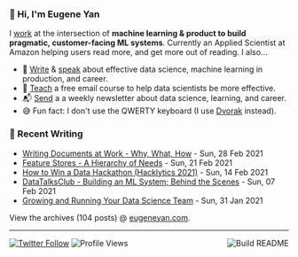 ### 👋 Hi, I'm Eugene Yan

I [work](https://eugeneyan.com/about/) at the intersection of **machine learning & product to build pragmatic, customer-facing ML systems**. Currently an Applied Scientist at Amazon helping users read more, and get more out of reading. I also...

- 📝 [Write](https://eugeneyan.com/writing/) & [speak](https://eugeneyan.com/speaking/) about effective data science, machine learning in production, and career.
- 🧠 [Teach](https://eugeneyan.com/resources/) a free email course to help data scientists be more effective.
- 📬 [Send](https://eugeneyan.com/subscribe/) a a weekly newsletter about data science, learning, and career.
- 😅 Fun fact: I don't use the QWERTY keyboard (I use [Dvorak](https://en.wikipedia.org/wiki/Dvorak_keyboard_layout) instead).

### 📝 Recent Writing

<!-- writing starts -->
* [Writing Documents at Work - Why, What, How](https://eugeneyan.com//writing/writing-docs-why-what-how/) - Sun, 28 Feb 2021
* [Feature Stores - A Hierarchy of Needs](https://eugeneyan.com//writing/feature-stores/) - Sun, 21 Feb 2021
* [How to Win a Data Hackathon (Hacklytics 2021)](https://eugeneyan.com//writing/how-to-win-data-hackathon/) - Sun, 14 Feb 2021
* [DataTalksClub - Building an ML System; Behind the Scenes](https://eugeneyan.com//writing/machine-learning-in-healthcare/) - Sun, 07 Feb 2021
* [Growing and Running Your Data Science Team](https://eugeneyan.com//writing/data-science-teams/) - Sun, 31 Jan 2021
<!-- writing ends -->

View the archives (<!-- writing_count starts -->104<!-- writing_count ends --> posts) @ [eugeneyan.com](https://eugeneyan.com).

---
[![Twitter Follow](https://img.shields.io/twitter/follow/eugeneyan?label=Follow&style=social)](https://twitter.com/eugeneyan) ![Profile Views](https://gpvc.arturio.dev/eugeneyan)<a href="https://github.com/eugeneyan/eugeneyan/actions"><img src="https://github.com/eugeneyan/eugeneyan/workflows/Build%20README/badge.svg?branch=master" align="right" alt="Build README"></a>
